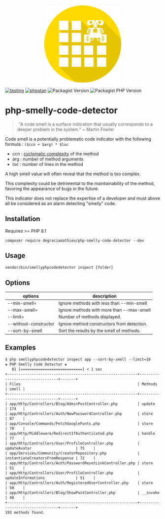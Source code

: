 <p align="center">
<img src="https://github.com/DeGraciaMathieu/php-smelly-code-detector/blob/master/arts/robot.png" width="250">
</p>

[![testing](https://github.com/DeGraciaMathieu/php-smelly-code-detector/actions/workflows/testing.yml/badge.svg)](https://github.com/DeGraciaMathieu/php-smelly-code-detector/actions/workflows/testing.yml)
[![phpstan](https://github.com/DeGraciaMathieu/php-smelly-code-detector/actions/workflows/phpstan.yml/badge.svg)](https://github.com/DeGraciaMathieu/php-smelly-code-detector/actions/workflows/phpstan.yml)
![Packagist Version](https://img.shields.io/packagist/v/degraciamathieu/smelly-php-code-detector)
![Packagist PHP Version](https://img.shields.io/packagist/dependency-v/degraciamathieu/smelly-php-code-detector/php)

# php-smelly-code-detector

> "A code smell is a surface indication that usually corresponds to a deeper problem in the system."
> ~ Martin Fowler

Code smell is a potentially problematic code indicator with the following formula : `($ccn + $arg) * $loc`

- ccn : [cyclomatic complexity](https://en.wikipedia.org/wiki/Cyclomatic_complexity) of the method
- arg : number of method arguments
- loc : number of lines in the method

A high smell value will often reveal that the method is too complex.

This complexity could be detrimental to the maintainability of the method, favoring the appearance of bugs in the future.

This indicator does not replace the expertise of a developer and must above all be considered as an alarm detecting "smelly" code.

## Installation
Requires >= PHP 8.1
```
composer require degraciamathieu/php-smelly-code-detector --dev
```
## Usage
```
vendor/bin/smellyphpcodedetector inspect {folder}
```
## Options
| options               | description |
|-----------------------|-------------|
| --min-smell=                | Ignore methods with less than --min-smell         |
| --max-smell=                | Ignore methods with more than --max-smell         |
| --limit=              | Number of methods displayed.         |
| --without-constructor | Ignore method constructors from detection.         |
| --sort-by-smell      | Sort the results by the smell of methods.         |
## Examples
```
$ php smellyphpcodedetector inspect app --sort-by-smell --limit=10
❀ PHP Smelly Code Detector ❀
   81 [============================] < 1 sec
+-----------------------------------------------------------+---------------------------------+-------+
| Files                                                     | Methods                         | smell |
+-----------------------------------------------------------+---------------------------------+-------+
| app/Http/Controllers/Blog/AdminPostController.php         | update                          | 174   |
| app/Http/Controllers/Auth/NewPasswordController.php       | store                           | 87    |
| app/Console/Commands/FetchGoogleFonts.php                 | store                           | 78    |
| app/Http/Middleware/RedirectIfAuthenticated.php           | handle                          | 77    |
| app/Http/Controllers/User/ProfileController.php           | updateAvatar                    | 75    |
| app/Services/Community/CreatorRepository.php              | instantiateCreatorsFromResponse | 72    |
| app/Http/Controllers/Auth/PasswordResetLinkController.php | store                           | 51    |
| app/Http/Controllers/User/ProfileController.php           | updateInformations              | 51    |
| app/Http/Controllers/Auth/RegisteredUserController.php    | store                           | 50    |
| app/Http/Controllers/Blog/ShowPostController.php          | __invoke                        | 48    |
+-----------------------------------------------------------+---------------------------------+-------+
193 methods found.
```
